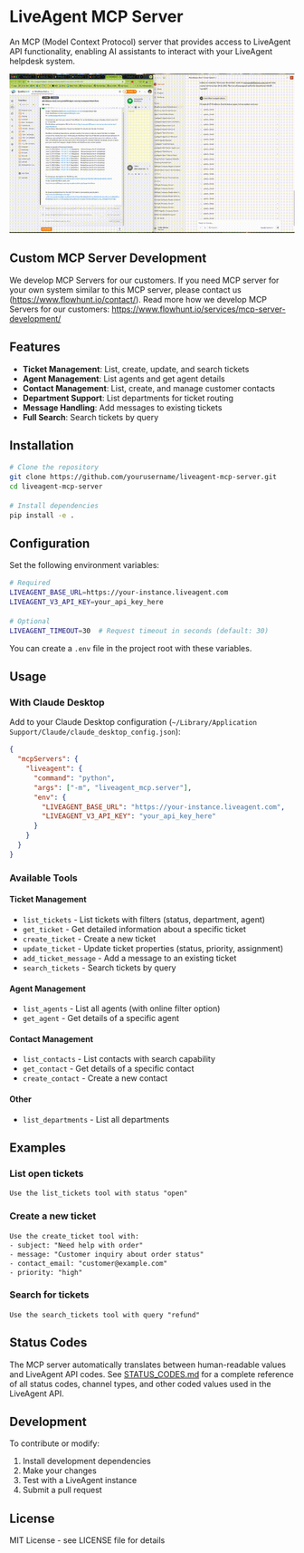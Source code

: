 # LiveAgent MCP Server

An MCP (Model Context Protocol) server that provides access to LiveAgent API functionality, enabling AI assistants to interact with your LiveAgent helpdesk system.

![LiveAgent MCP Server Demo](demo.gif)

## Custom MCP Server Development
We develop MCP Servers for our customers. If you need MCP server for your own system similar to this MCP server, please contact us (https://www.flowhunt.io/contact/).
Read more how we develop MCP Servers for our customers: https://www.flowhunt.io/services/mcp-server-development/

## Features

- **Ticket Management**: List, create, update, and search tickets
- **Agent Management**: List agents and get agent details  
- **Contact Management**: List, create, and manage customer contacts
- **Department Support**: List departments for ticket routing
- **Message Handling**: Add messages to existing tickets
- **Full Search**: Search tickets by query

## Installation

```bash
# Clone the repository
git clone https://github.com/yourusername/liveagent-mcp-server.git
cd liveagent-mcp-server

# Install dependencies
pip install -e .
```

## Configuration

Set the following environment variables:

```bash
# Required
LIVEAGENT_BASE_URL=https://your-instance.liveagent.com
LIVEAGENT_V3_API_KEY=your_api_key_here

# Optional
LIVEAGENT_TIMEOUT=30  # Request timeout in seconds (default: 30)
```

You can create a `.env` file in the project root with these variables.

## Usage

### With Claude Desktop

Add to your Claude Desktop configuration (`~/Library/Application Support/Claude/claude_desktop_config.json`):

```json
{
  "mcpServers": {
    "liveagent": {
      "command": "python",
      "args": ["-m", "liveagent_mcp.server"],
      "env": {
        "LIVEAGENT_BASE_URL": "https://your-instance.liveagent.com",
        "LIVEAGENT_V3_API_KEY": "your_api_key_here"
      }
    }
  }
}
```

### Available Tools

#### Ticket Management
- `list_tickets` - List tickets with filters (status, department, agent)
- `get_ticket` - Get detailed information about a specific ticket
- `create_ticket` - Create a new ticket
- `update_ticket` - Update ticket properties (status, priority, assignment)
- `add_ticket_message` - Add a message to an existing ticket
- `search_tickets` - Search tickets by query

#### Agent Management
- `list_agents` - List all agents (with online filter option)
- `get_agent` - Get details of a specific agent

#### Contact Management
- `list_contacts` - List contacts with search capability
- `get_contact` - Get details of a specific contact
- `create_contact` - Create a new contact

#### Other
- `list_departments` - List all departments

## Examples

### List open tickets
```
Use the list_tickets tool with status "open"
```

### Create a new ticket
```
Use the create_ticket tool with:
- subject: "Need help with order"
- message: "Customer inquiry about order status"
- contact_email: "customer@example.com"
- priority: "high"
```

### Search for tickets
```
Use the search_tickets tool with query "refund"
```

## Status Codes

The MCP server automatically translates between human-readable values and LiveAgent API codes. See [STATUS_CODES.md](STATUS_CODES.md) for a complete reference of all status codes, channel types, and other coded values used in the LiveAgent API.

## Development

To contribute or modify:

1. Install development dependencies
2. Make your changes
3. Test with a LiveAgent instance
4. Submit a pull request

## License

MIT License - see LICENSE file for details